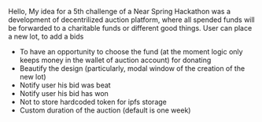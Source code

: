 Hello,
My idea for a 5th challenge of a Near Spring Hackathon was a development of decentrilized auction platform, where all spended funds will be forwarded to a charitable funds or different good things. User can place a new lot, to add a bids

- To have an opportunity to choose the fund (at the moment logic only keeps money in the wallet of auction account) for donating
- Beautify the design (particularly, modal window of the creation of the new lot)
- Notify user his bid was beat
- Notify user his bid has won
- Not to store hardcoded token for ipfs storage
- Custom duration of the auction (default is one week)
